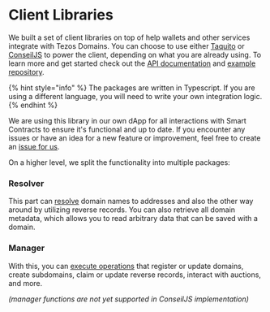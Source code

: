 # Client Libraries

We built a set of client libraries on top of help wallets and other services integrate with Tezos Domains. You can choose to use either [Taquito](https://tezostaquito.io/) or [ConseilJS](https://cryptonomic.github.io/ConseilJS) to power the client, depending on what you are already using. To learn more and get started check out the [API documentation](https://client-docs.tezos.domains/) and [example repository](https://gitlab.com/tezos-domains/examples).

{% hint style="info" %}
The packages are written in Typescript. If you are using a different language, you will need to write your own integration logic.
{% endhint %}

We are using this library in our own dApp for all interactions with Smart Contracts to ensure it's functional and up to date. If you encounter any issues or have an idea for a new feature or improvement, feel free to create an [issue for us](https://gitlab.com/tezos-domains/client/issues).

On a higher level, we split the functionality into multiple packages:

### Resolver

This part can [resolve](https://client-docs.tezos.domains/interfaces/_tezos_domains_resolver.nameresolver-2.html) domain names to addresses and also the other way around by utilizing reverse records. You can also retrieve all domain metadata, which allows you to read arbitrary data that can be saved with a domain.

### Manager

With this, you can [execute operations](https://client-docs.tezos.domains/interfaces/_tezos_domains_manager.domainsmanager-2.html) that register or update domains, create subdomains, claim or update reverse records, interact with auctions, and more.

_\(manager functions are not yet supported in ConseilJS implementation\)_


